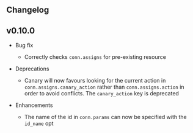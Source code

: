 ## Changelog

## v0.10.0

* Bug fix
  * Correctly checks `conn.assigns` for pre-existing resource

* Deprecations
  * Canary will now favours looking for the current action in `conn.assigns.canary_action` rather than `conn.assigns.action` in order to avoid conflicts. The `canary_action` key is deprecated

* Enhancements
  * The name of the id in `conn.params` can now be specified with the `id_name` opt
